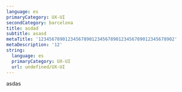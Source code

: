 ```yaml
---
language: es
primaryCategory: UX-UI
secondCategory: barcelona
title: asdad
subtitle: asasd
metaTitle: '123456789012345678901234567890123456789012345678902'
metaDescription: '12'
string:
  language: es
  primaryCategory: UX-UI
  url: undefined/UX-UI
---
```

asdas

